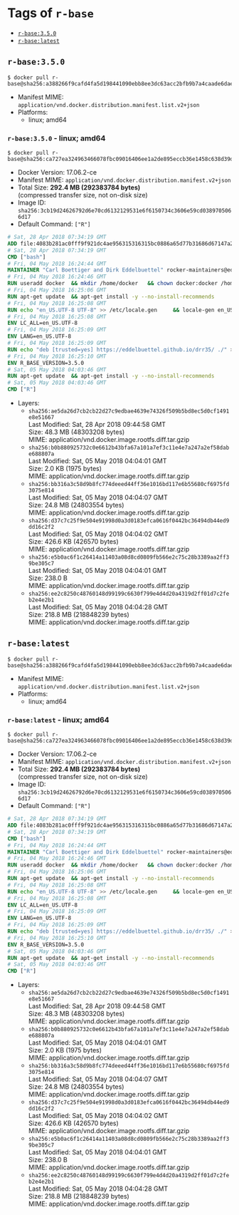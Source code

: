 <!-- THIS FILE IS GENERATED VIA './update-remote.sh' -->

# Tags of `r-base`

-	[`r-base:3.5.0`](#r-base350)
-	[`r-base:latest`](#r-baselatest)

## `r-base:3.5.0`

```console
$ docker pull r-base@sha256:a388266f9cafd4fa5d198441090ebb8ee3dc63acc2bfb9b7a4caade6daedea24
```

-	Manifest MIME: `application/vnd.docker.distribution.manifest.list.v2+json`
-	Platforms:
	-	linux; amd64

### `r-base:3.5.0` - linux; amd64

```console
$ docker pull r-base@sha256:ca727ea324963466078fbc09016406ee1a2de895eccb36e1458c638d39ddeeb3
```

-	Docker Version: 17.06.2-ce
-	Manifest MIME: `application/vnd.docker.distribution.manifest.v2+json`
-	Total Size: **292.4 MB (292383784 bytes)**  
	(compressed transfer size, not on-disk size)
-	Image ID: `sha256:3cb19d24626792d6e70cd6132129531e6f6150734c3606e59cd0389705066d17`
-	Default Command: `["R"]`

```dockerfile
# Sat, 28 Apr 2018 07:34:19 GMT
ADD file:4083b281ac0fff9f921dc4ae956315316315bc0886a65d77b31686d67147a249 in / 
# Sat, 28 Apr 2018 07:34:19 GMT
CMD ["bash"]
# Fri, 04 May 2018 16:24:44 GMT
MAINTAINER "Carl Boettiger and Dirk Eddelbuettel" rocker-maintainers@eddelbuettel.com
# Fri, 04 May 2018 16:24:46 GMT
RUN useradd docker 	&& mkdir /home/docker 	&& chown docker:docker /home/docker 	&& addgroup docker staff
# Fri, 04 May 2018 16:25:06 GMT
RUN apt-get update 	&& apt-get install -y --no-install-recommends 		ed 		less 		locales 		vim-tiny 		wget 		ca-certificates 		fonts-texgyre 	&& rm -rf /var/lib/apt/lists/*
# Fri, 04 May 2018 16:25:08 GMT
RUN echo "en_US.UTF-8 UTF-8" >> /etc/locale.gen 	&& locale-gen en_US.utf8 	&& /usr/sbin/update-locale LANG=en_US.UTF-8
# Fri, 04 May 2018 16:25:08 GMT
ENV LC_ALL=en_US.UTF-8
# Fri, 04 May 2018 16:25:09 GMT
ENV LANG=en_US.UTF-8
# Fri, 04 May 2018 16:25:09 GMT
RUN echo "deb [trusted=yes] https://eddelbuettel.github.io/drr35/ ./" > /etc/apt/sources.list.d/debian-r-3.5.list
# Fri, 04 May 2018 16:25:10 GMT
ENV R_BASE_VERSION=3.5.0
# Sat, 05 May 2018 04:03:46 GMT
RUN apt-get update 	&& apt-get install -y --no-install-recommends 		littler                 r-cran-littler 		r-base=${R_BASE_VERSION}-* 		r-base-dev=${R_BASE_VERSION}-* 		r-recommended=${R_BASE_VERSION}-*         && echo 'options(repos = c(CRAN = "https://cloud.r-project.org/"), download.file.method = "libcurl")' >> /etc/R/Rprofile.site         && echo 'source("/etc/R/Rprofile.site")' >> /etc/littler.r 	&& ln -s /usr/lib/R/site-library/littler/examples/install.r /usr/local/bin/install.r 	&& ln -s /usr/lib/R/site-library/littler/examples/install2.r /usr/local/bin/install2.r 	&& ln -s /usr/lib/R/site-library/littler/examples/installGithub.r /usr/local/bin/installGithub.r 	&& ln -s /usr/lib/R/site-library/littler/examples/testInstalled.r /usr/local/bin/testInstalled.r 	&& install.r docopt 	&& rm -rf /tmp/downloaded_packages/ /tmp/*.rds 	&& rm -rf /var/lib/apt/lists/*
# Sat, 05 May 2018 04:03:46 GMT
CMD ["R"]
```

-	Layers:
	-	`sha256:ae5da26d7cb2cb22d27c9edbae4639e74326f509b5bd8ec5d0cf1491e8e51667`  
		Last Modified: Sat, 28 Apr 2018 09:44:58 GMT  
		Size: 48.3 MB (48303208 bytes)  
		MIME: application/vnd.docker.image.rootfs.diff.tar.gzip
	-	`sha256:b0b880925732c0e6612b43bfa67a101a7ef3c11e4e7a247a2ef58dabe688807a`  
		Last Modified: Sat, 05 May 2018 04:04:01 GMT  
		Size: 2.0 KB (1975 bytes)  
		MIME: application/vnd.docker.image.rootfs.diff.tar.gzip
	-	`sha256:bb316a3c58d9b8fc774deeed44ff36e1016bd117e6b55680cf6975fd3075e814`  
		Last Modified: Sat, 05 May 2018 04:04:07 GMT  
		Size: 24.8 MB (24803554 bytes)  
		MIME: application/vnd.docker.image.rootfs.diff.tar.gzip
	-	`sha256:d37c7c25f9e504e91998d0a3d0183efca0616f0442bc36494db44ed9dd16c2f2`  
		Last Modified: Sat, 05 May 2018 04:04:02 GMT  
		Size: 426.6 KB (426570 bytes)  
		MIME: application/vnd.docker.image.rootfs.diff.tar.gzip
	-	`sha256:e5b0ac6f1c26414a11403a08d8cd0809fb566e2c75c28b3389aa2ff39be305c7`  
		Last Modified: Sat, 05 May 2018 04:04:01 GMT  
		Size: 238.0 B  
		MIME: application/vnd.docker.image.rootfs.diff.tar.gzip
	-	`sha256:ee2c8250c48760148d99199c6630f799e4d4d20a4319d2ff01d7c2feb2e4e2b1`  
		Last Modified: Sat, 05 May 2018 04:04:28 GMT  
		Size: 218.8 MB (218848239 bytes)  
		MIME: application/vnd.docker.image.rootfs.diff.tar.gzip

## `r-base:latest`

```console
$ docker pull r-base@sha256:a388266f9cafd4fa5d198441090ebb8ee3dc63acc2bfb9b7a4caade6daedea24
```

-	Manifest MIME: `application/vnd.docker.distribution.manifest.list.v2+json`
-	Platforms:
	-	linux; amd64

### `r-base:latest` - linux; amd64

```console
$ docker pull r-base@sha256:ca727ea324963466078fbc09016406ee1a2de895eccb36e1458c638d39ddeeb3
```

-	Docker Version: 17.06.2-ce
-	Manifest MIME: `application/vnd.docker.distribution.manifest.v2+json`
-	Total Size: **292.4 MB (292383784 bytes)**  
	(compressed transfer size, not on-disk size)
-	Image ID: `sha256:3cb19d24626792d6e70cd6132129531e6f6150734c3606e59cd0389705066d17`
-	Default Command: `["R"]`

```dockerfile
# Sat, 28 Apr 2018 07:34:19 GMT
ADD file:4083b281ac0fff9f921dc4ae956315316315bc0886a65d77b31686d67147a249 in / 
# Sat, 28 Apr 2018 07:34:19 GMT
CMD ["bash"]
# Fri, 04 May 2018 16:24:44 GMT
MAINTAINER "Carl Boettiger and Dirk Eddelbuettel" rocker-maintainers@eddelbuettel.com
# Fri, 04 May 2018 16:24:46 GMT
RUN useradd docker 	&& mkdir /home/docker 	&& chown docker:docker /home/docker 	&& addgroup docker staff
# Fri, 04 May 2018 16:25:06 GMT
RUN apt-get update 	&& apt-get install -y --no-install-recommends 		ed 		less 		locales 		vim-tiny 		wget 		ca-certificates 		fonts-texgyre 	&& rm -rf /var/lib/apt/lists/*
# Fri, 04 May 2018 16:25:08 GMT
RUN echo "en_US.UTF-8 UTF-8" >> /etc/locale.gen 	&& locale-gen en_US.utf8 	&& /usr/sbin/update-locale LANG=en_US.UTF-8
# Fri, 04 May 2018 16:25:08 GMT
ENV LC_ALL=en_US.UTF-8
# Fri, 04 May 2018 16:25:09 GMT
ENV LANG=en_US.UTF-8
# Fri, 04 May 2018 16:25:09 GMT
RUN echo "deb [trusted=yes] https://eddelbuettel.github.io/drr35/ ./" > /etc/apt/sources.list.d/debian-r-3.5.list
# Fri, 04 May 2018 16:25:10 GMT
ENV R_BASE_VERSION=3.5.0
# Sat, 05 May 2018 04:03:46 GMT
RUN apt-get update 	&& apt-get install -y --no-install-recommends 		littler                 r-cran-littler 		r-base=${R_BASE_VERSION}-* 		r-base-dev=${R_BASE_VERSION}-* 		r-recommended=${R_BASE_VERSION}-*         && echo 'options(repos = c(CRAN = "https://cloud.r-project.org/"), download.file.method = "libcurl")' >> /etc/R/Rprofile.site         && echo 'source("/etc/R/Rprofile.site")' >> /etc/littler.r 	&& ln -s /usr/lib/R/site-library/littler/examples/install.r /usr/local/bin/install.r 	&& ln -s /usr/lib/R/site-library/littler/examples/install2.r /usr/local/bin/install2.r 	&& ln -s /usr/lib/R/site-library/littler/examples/installGithub.r /usr/local/bin/installGithub.r 	&& ln -s /usr/lib/R/site-library/littler/examples/testInstalled.r /usr/local/bin/testInstalled.r 	&& install.r docopt 	&& rm -rf /tmp/downloaded_packages/ /tmp/*.rds 	&& rm -rf /var/lib/apt/lists/*
# Sat, 05 May 2018 04:03:46 GMT
CMD ["R"]
```

-	Layers:
	-	`sha256:ae5da26d7cb2cb22d27c9edbae4639e74326f509b5bd8ec5d0cf1491e8e51667`  
		Last Modified: Sat, 28 Apr 2018 09:44:58 GMT  
		Size: 48.3 MB (48303208 bytes)  
		MIME: application/vnd.docker.image.rootfs.diff.tar.gzip
	-	`sha256:b0b880925732c0e6612b43bfa67a101a7ef3c11e4e7a247a2ef58dabe688807a`  
		Last Modified: Sat, 05 May 2018 04:04:01 GMT  
		Size: 2.0 KB (1975 bytes)  
		MIME: application/vnd.docker.image.rootfs.diff.tar.gzip
	-	`sha256:bb316a3c58d9b8fc774deeed44ff36e1016bd117e6b55680cf6975fd3075e814`  
		Last Modified: Sat, 05 May 2018 04:04:07 GMT  
		Size: 24.8 MB (24803554 bytes)  
		MIME: application/vnd.docker.image.rootfs.diff.tar.gzip
	-	`sha256:d37c7c25f9e504e91998d0a3d0183efca0616f0442bc36494db44ed9dd16c2f2`  
		Last Modified: Sat, 05 May 2018 04:04:02 GMT  
		Size: 426.6 KB (426570 bytes)  
		MIME: application/vnd.docker.image.rootfs.diff.tar.gzip
	-	`sha256:e5b0ac6f1c26414a11403a08d8cd0809fb566e2c75c28b3389aa2ff39be305c7`  
		Last Modified: Sat, 05 May 2018 04:04:01 GMT  
		Size: 238.0 B  
		MIME: application/vnd.docker.image.rootfs.diff.tar.gzip
	-	`sha256:ee2c8250c48760148d99199c6630f799e4d4d20a4319d2ff01d7c2feb2e4e2b1`  
		Last Modified: Sat, 05 May 2018 04:04:28 GMT  
		Size: 218.8 MB (218848239 bytes)  
		MIME: application/vnd.docker.image.rootfs.diff.tar.gzip
